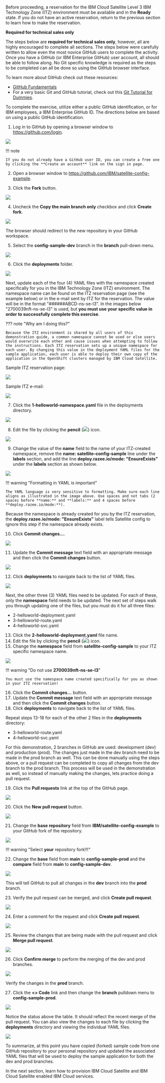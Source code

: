 Before proceeding, a reservation for the IBM Cloud Satellite Level 3 IBM Technology Zone (ITZ) environment must be available and in the **Ready** state.  If you do not have an active reservation, return to the previous section to learn how to make the reservation.

**Required for technical sales only**

The steps below are **required for technical sales only**, however, all are highly encouraged to complete all sections. The steps below were carefully written to allow even the most novice GitHub users to complete the activity. Once you have a GitHub (or IBM Enterprise GitHub) user account, all should be able to follow along. No Git specific knowledge is required as the steps to be completed can all be done so using the GitHub browser interface. 

To learn more about GitHub check out these resources:

- <a href="https://resources.github.com/topics/fundamentals/" target="_blank">GitHub Fundamentals</a>
- For a very basic Git and GitHub tutorial, check out this <a href="https://www.youtube.com/watch?v=mJ-qvsxPHpY" target="_blank">Git Tutorial for Dummies</a>.

To complete the exercise, utilize either a public GitHub identification, or for IBM employees, a IBM Enterprise GitHub ID. The directions below are based on using a public GitHub identification. 

1. Log in to GitHub by opening a browser window to  <a href="https://github.com/login" target="_blank">https://github.com/login</a>.

![](_attachments/githubLogin.png)

!!! note 

    If you do not already have a GitHub user ID, you can create a free one by clicking the **Create an account** link on the sign in page.

2. Open a browser window to <a href="https://github.com/IBM/satellite-config-example" target="_blank">https://github.com/IBM/satellite-config-example</a>.

3. Click the **Fork** button.

![](_attachments/githubSampleRepo.png)

4. Uncheck the **Copy the main branch only** checkbox and click **Create fork**.

![](_attachments/githubSampleRepoFork.png)

The browser should redirect to the new repository in your GitHub workspace.

5. Select the **config-sample-dev** branch in the **branch** pull-down menu.

![](_attachments/githubBranchPulldown.png)

6. Click the **deployments** folder.

![](_attachments/githubDevBranch.png)

Next, update each of the four (4) YAML files with the namespace created specifically for you in the IBM Technology Zone (ITZ) environment. The namespace name can be found on the ITZ reservation page (see the example below) or in the e-mail sent by ITZ for the reservation. The value will be in the format "######ABCD-ns-se-l3". In the images below "2700039nft-ns-se-l3" is used, but **you must use your specific value in order to successfully complete this exercise**.

??? note "Why am I doing this?"

    Because the ITZ environment is shared by all users of this demonstration guide, a common namespace cannot be used or else users would overwrite each other and cause issues when attempting to follow the instructions. Each ITZ reservation sets up a unique namespace for each user. By changing this value in the deployment YAML files for the sample application, each user is able to deploy their own copy of the application in the OpenShift clusters managed by IBM Cloud Satellite.

Sample ITZ reservation page:

![](_attachments/itzReservationNamespace.png)

Sample ITZ e-mail:

![](_attachments/itzEmailNamespace.png)

7. Click the **1-helloworld-namespace.yaml** file in the deployments directory.

![](_attachments/githubDevDeployments.png)

8. Edit the file by clicking the **pencil** (![](_attachments/pencilIcon.png)) icon.

![](_attachments/githubDevNamespaceYAML.png)

9. Change the value of the **name** field to the name of your ITZ-created namespace, remove the **name: satellite-config-sample** line under the **labels** section, and add the line **deploy.razee.io/mode: "EnsureExists"** under the **labels** section as shown below.

![](_attachments/githubDevNamespaceYAML-Updated.png)

!!! warning "Formatting in YAML is important"
  
    The YAML language is very sensitive to formatting. Make sure each line aligns as illustrated in the image above. Use spaces and not tabs (2 spaces before **name:** and **labels:** and 4 spaces before **deploy.razee.io/mode:**).

Because the namespace is already created for you by the ITZ reservation, the **deploy.razee.io/mode: "EnsureExists"** label tells Satellite config to ignore this step if the namespace already exists.  

10. Click **Commit changes...**.

![](_attachments/githubDevNamespaceYAML-Commit.png)

11. Update the **Commit message** text field with an appropriate message and then click the **Commit changes** button.

![](_attachments/githubDevNamespaceYAML-CommitMessage.png)

12. Click **deployments** to navigate back to the list of YAML files.

![](_attachments/githubDevNamespaceYAML-Back.png)

Next, the other three (3) YAML files need to be updated. For each of these, only the **namespace** field needs to be updated. The next set of steps walk you through updating one of the files, but you must do it for all three files:

- 2-helloworld-deployment.yaml
- 3-helloworld-route.yaml
- 4-helloworld-svc.yaml

13. Click the **2-helloworld-deployment.yaml** file name.
14. Edit the file by clicking the **pencil** (![](_attachments/pencilIcon.png)) icon. 
15. Change the **namespace** field from **satellite-config-sample** to your ITZ specific namespace name.

![](_attachments/githubHelloWorldDeploymentYAML-edited.png)

!!! warning "Do not use **2700039nft-ns-se-l3**"
  
    You must use the namespace name created specifically for you as shown in your ITZ reservation!

16. Click the **Commit changes...** button.
17. Update the **Commit message** text field with an appropriate message and then click the **Commit changes** button.
18. Click **deployments** to navigate back to the list of YAML files.

Repeat steps 13-18 for each of the other 2 files in the **deployments** directory:

- 3-helloworld-route.yaml
- 4-helloworld-svc.yaml

For this demonstration, 2 branches in GitHub are used: development (dev) and production (prod). The changes just made in the dev branch need to be made in the prod branch as well. This can be done manually using the steps above, or a pull request can be completed to copy all changes from the dev branch to the prod branch. This process will be used in the demonstration as well, so instead of manually making the changes, lets practice doing a pull request.

19. Click the **Pull requests** link at the top of the GitHub page.

![](_attachments/githubPRLabel.png)

20. Click the **New pull request** button.

![](_attachments/githubNewPR.png)

21. Change the **base repository** field from **IBM/satellite-config-example** to your GitHub fork of the repository.

![](_attachments/githubPRChangeBase.png)

!!! warning "Select **your** repository fork!!!"

22. Change the **base** field from **main** to **config-sample-prod** and the **compare** field from **main** to **config-sample-dev**.

![](_attachments/githubPRBaseAndCompare.png)

This will tell GitHub to pull all changes in the **dev** branch into the **prod** branch.

23.  Verify the pull request can be merged, and click **Create pull request**.

![](_attachments/githubPRMergeOK.png)

24. Enter a comment for the request and click **Create pull request**.

![](_attachments/githubPRMergeComment.png)

25. Review the changes that are being made with the pull request and click **Merge pull request**.

![](_attachments/githubPRMergeReview.png)

26. Click **Confirm merge** to perform the merging of the dev and prod branches.

![](_attachments/githubPRMergeConfirm.png)

Verify the changes in the **prod** branch.

27. Click the **<> Code** link and then change the **branch** pulldown menu to **config-sample-prod**.

![](_attachments/githubVerifyProd.png)

Notice the status above the table.  It should reflect the recent merge of the pull request. You can also view the changes to each file by clicking the **deployments** directory and viewing the individual YAML files.

![](_attachments/githubVerifyProdListing.png)

To summarize, at this point you have copied (forked) sample code from one GitHub repository to your personal repository and updated the associated YAML files that will be used to deploy the sample application for both the dev and prod branches.  

In the next section, learn how to provision IBM Cloud Satellite and IBM Cloud Satellite enabled IBM Cloud services.